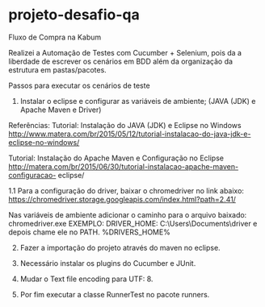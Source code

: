 # projeto-desafio-qa
Fluxo de Compra na Kabum

Realizei a Automação de Testes com Cucumber + Selenium, pois da a liberdade de escrever os cenários em BDD além da organização da estrutura em pastas/pacotes.

Passos para executar os cenários de teste
1.	Instalar o eclipse e configurar as variáveis de ambiente;  (JAVA (JDK) e Apache Maven e Driver)

Referências:
Tutorial: Instalação do JAVA (JDK) e Eclipse no Windows
http://www.matera.com/br/2015/05/12/tutorial-instalacao-do-java-jdk-e-eclipse-no-windows/

Tutorial: Instalação do Apache Maven e Configuração no Eclipse
http://matera.com/br/2015/06/30/tutorial-instalacao-apache-maven-configuracao-   eclipse/

1.1	Para a configuração do driver,  baixar o chromedriver no link abaixo:
https://chromedriver.storage.googleapis.com/index.html?path=2.41/

Nas variáveis de ambiente adicionar o caminho para o arquivo baixado: chromedriver.exe
EXEMPLO: DRIVER_HOME: C:\Users\Documents\driver e depois chame ele no PATH. %DRIVERS_HOME%

2.	Fazer a importação do projeto através do maven no eclipse.
 
3.	Necessário instalar os plugins do Cucumber e JUnit.

4.	Mudar o Text file encoding para UTF: 8. 

5.	Por fim executar a classe RunnerTest no pacote runners.
